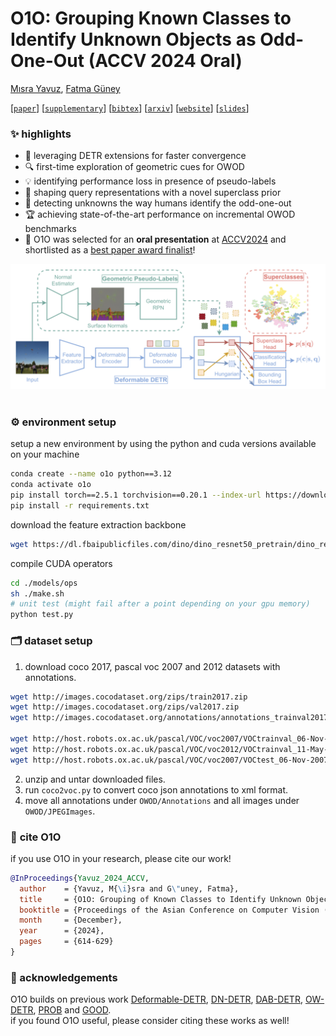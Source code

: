 # O1O: Grouping Known Classes to Identify Unknown Objects as Odd-One-Out (ACCV 2024 Oral)

[Mısra Yavuz](https://scholar.google.com/citations?user=lfU8AYUAAAAJ&hl=en), [Fatma Güney](https://mysite.ku.edu.tr/fguney/)


[[`paper`](https://openaccess.thecvf.com/content/ACCV2024/papers/Yavuz_O1O_Grouping_of_Known_Classes_to_Identify_Unknown_Objects_as_ACCV_2024_paper.pdf)]
[[`supplementary`](https://openaccess.thecvf.com/content/ACCV2024/supplemental/Yavuz_O1O_Grouping_of_ACCV_2024_supplemental.pdf)]
[[`bibtex`](#cite)]
[[`arxiv`](https://arxiv.org/abs/2410.07514)]
[[`website`](https://kuis-ai.github.io/O1O/)]
[[`slides`](https://drive.google.com/file/d/1ja7PgQRmTCx6GwYnMEwU6gz_iYZZBUhd/view?usp=sharing)]

### ✨ highlights 

- 🚀 leveraging DETR extensions for faster convergence
- 🔍 first-time exploration of geometric cues for OWOD
- 💡 identifying performance loss in presence of pseudo-labels
- 🧠 shaping query representations with a novel superclass prior
- 👀 detecting unknowns the way humans identify the odd-one-out
- 🏆 achieving state-of-the-art performance on incremental OWOD benchmarks
- 🎉 O1O was selected for an **oral presentation** at [ACCV2024](https://accv2024.org/) and shortlisted as a [best paper award finalist](https://accv2024.org/awards/)! 


<div align="center">
  <img src="assets/method.png" width="100%" height="90%"/>
</div><br/>



### ⚙️ environment setup

setup a new environment by using the python and cuda versions available on your machine

```bash
conda create --name o1o python==3.12
conda activate o1o
pip install torch==2.5.1 torchvision==0.20.1 --index-url https://download.pytorch.org/whl/cu124
pip install -r requirements.txt 
```

download the feature extraction backbone
```bash
wget https://dl.fbaipublicfiles.com/dino/dino_resnet50_pretrain/dino_resnet50_pretrain.pth
```

compile CUDA operators
```bash
cd ./models/ops
sh ./make.sh
# unit test (might fail after a point depending on your gpu memory)
python test.py
```


### 🗂️ dataset setup  

1. download coco 2017, pascal voc 2007 and 2012 datasets with annotations. 
```bash
wget http://images.cocodataset.org/zips/train2017.zip  
wget http://images.cocodataset.org/zips/val2017.zip 
wget http://images.cocodataset.org/annotations/annotations_trainval2017.zip 

wget http://host.robots.ox.ac.uk/pascal/VOC/voc2007/VOCtrainval_06-Nov-2007.tar 
wget http://host.robots.ox.ac.uk/pascal/VOC/voc2012/VOCtrainval_11-May-2012.tar 
wget http://host.robots.ox.ac.uk/pascal/VOC/voc2007/VOCtest_06-Nov-2007.tar
```
2. unzip and untar downloaded files. 
3. run `coco2voc.py` to convert coco json annotations to xml format.
4. move all annotations under `OWOD/Annotations` and all images under `OWOD/JPEGImages`.
   

### 📌 <a name="cite"></a> cite O1O

if you use O1O in your research, please cite our work! 

```bibtex
@InProceedings{Yavuz_2024_ACCV,
  author    = {Yavuz, M{\i}sra and G\"uney, Fatma},
  title     = {O1O: Grouping of Known Classes to Identify Unknown Objects as Odd-One-Out},
  booktitle = {Proceedings of the Asian Conference on Computer Vision (ACCV)},
  month     = {December},
  year      = {2024},
  pages     = {614-629}
}
```

### 🙌 acknowledgements
O1O builds on previous work [Deformable-DETR](https://github.com/fundamentalvision/Deformable-DETR), [DN-DETR](https://github.com/IDEA-Research/DN-DETR), [DAB-DETR](https://github.com/IDEA-Research/DAB-DETR), [OW-DETR](https://github.com/akshitac8/OW-DETR), [PROB](https://github.com/orrzohar/PROB/) and [GOOD](https://github.com/autonomousvision/good).  
if you found O1O useful, please consider citing these works as well!


